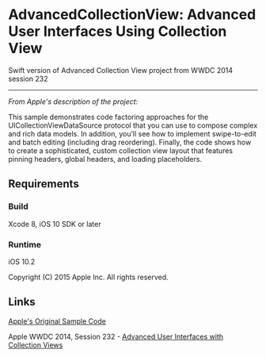 # AdvancedCollectionView: Advanced User Interfaces Using Collection View

Swift version of Advanced Collection View project from WWDC 2014 session 232

---

_From Apple's description of the project:_

This sample demonstrates code factoring approaches for the UICollectionViewDataSource protocol that you can use to compose complex and rich data models. In addition, you’ll see how to implement swipe-to-edit and batch editing (including drag reordering). Finally, the code shows how to create a sophisticated, custom collection view layout that features pinning headers, global headers, and loading placeholders.

## Requirements

### Build

Xcode 8, iOS 10 SDK or later

### Runtime

iOS 10.2

Copyright (C) 2015 Apple Inc. All rights reserved.

## Links

[Apple's Original Sample Code](https://developer.apple.com/sample-code/wwdc/2015/ "AdvancedCollectionView")

Apple WWDC 2014, Session 232 - [Advanced User Interfaces with Collection Views](https://developer.apple.com/videos/play/wwdc2014/232/ "Session 232")
